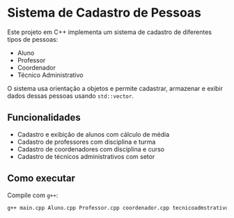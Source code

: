 # Sistema de Cadastro de Pessoas

Este projeto em C++ implementa um sistema de cadastro de diferentes tipos de pessoas:

- Aluno
- Professor
- Coordenador
- Técnico Administrativo

O sistema usa orientação a objetos e permite cadastrar, armazenar e exibir dados dessas pessoas usando `std::vector`.

## Funcionalidades

- Cadastro e exibição de alunos com cálculo de média
- Cadastro de professores com disciplina e turma
- Cadastro de coordenadores com disciplina e curso
- Cadastro de técnicos administrativos com setor

## Como executar

Compile com `g++`:

```bash
g++ main.cpp Aluno.cpp Professor.cpp coordenador.cpp tecnicoadmstrativo.cpp -o sistema
